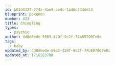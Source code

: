 ```yaml
---
id: b01d4327-274a-4ae9-ae4c-1bd6c743de53
blueprint: pokemon
number: 433
title: Chingling
types:
  - psychic
author: 4d8d6ede-5963-429f-9c2f-74b897007e0c
tags:
  - baby
updated_by: 4d8d6ede-5963-429f-9c2f-74b897007e0c
updated_at: 1716503700
---
```

